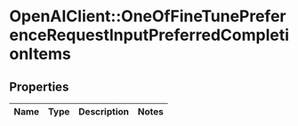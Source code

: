 # OpenAIClient::OneOfFineTunePreferenceRequestInputPreferredCompletionItems

## Properties
Name | Type | Description | Notes
------------ | ------------- | ------------- | -------------

